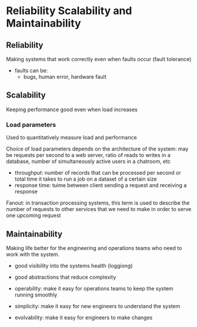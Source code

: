 # Reliability Scalability and Maintainability


## Reliability

Making systems that work correctly even when faults occur (fault tolerance)
- faults can be:
    - bugs, human error, hardware fault

## Scalability

Keeping performance good even when load increases

### Load parameters
 
Used to quantitatively measure load and performance

Choice of load parameters depends on the architecture of the system: may be requests per second to a web server, ratio of reads to writes in a database, number of simultaneously active users in a chatroom, etc

- throughput: number of records that can be processed per second or total time it takes to run a job on a dataset of a certain size
- response time: tuime between client sending a request and receiving a response

Fanout: in transaction processing systems, this term is used to describe the number of requests to other services that we need to make in order to serve one upcoming request

## Maintainability

Making life better for the engineering and operations teams who need to work with the system.
- good visibility into the systems health (loggiong)
- good abstractions that reduce complexity

- operability: make it easy for operations teams to keep the system running smoothly
- simplicity: make it easy for new engineers to understand the system
- evolvability: make it easy for engineers to make changes